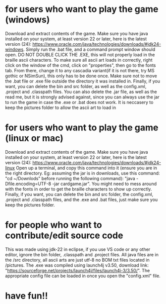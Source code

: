 # for users who want to play the game (windows)
Download and extract contents of the game.
Make sure you have java installed on your system, at least version 22 or later, here is the latest version (24): https://www.oracle.com/java/technologies/downloads/#jdk24-windows.
Simply run the .bat file, and a command prompt window should open. DO NOT DOUBLE CLICK THE .EXE, this will not properly load in the braille ascii characters.
To make sure all ascii art loads in correctly, right click on the window of the cmd, click on "properties", then go to the fonts tab. From there, change it to any cascadia variant(if it is not there, try MS gothic or NSimSun), this only has to be done once. 
Make sure not to move the .bat file or .exe file outside the directory it was installed in.
Finally, if you want, you can delete the bin and src folder, as well as the config.xml, .project and .classpath files. You can also delete the .jar file, as well as the read me, but it is strongly advised against, since you can always use the jar to run the game in case the .exe or .bat does not work. It is neccasery to keep the pictures folder to allow the ascii art to load in

# for users who want to play the game (linux or mac)

Download and extract contents of the game.
Make sure you have java installed on your system, at least version 22 or later, here is the latest version (24): https://www.oracle.com/java/technologies/downloads/#jdk24-linux
Open up a terminal, and copy this command into it (ensure you are in the right directory. Eg: assuming the jar is in downloads, use this command: "cd ~/Downlods" before running the following command): "java -Dfile.encoding=UTF-8 -jar cardgame.jar". 
You might need to mess around with the fonts in order to get the braille characters to show up correctly.
Finally, if you want, you can delete the bin and src folder, the config.xml, .project and .classpath files, and the .exe and .bat files, just make sure you keep the pictures folder.



# for people who want to contribute/edit source code
This was made using jdk-22 in eclipse, if you use VS code or any other editor, ignore the bin folder, .classpath and .project files.
All java files are in the /src directory, all ascii arts are just utf-8 no BOM txt files located in /pictures.
The .exe was compiled using launch4j v3.50, download link: "https://sourceforge.net/projects/launch4j/files/launch4j-3/3.50/". 
The appropriate config file can be loaded in once you open the "config.xml" file.

# have fun!!


